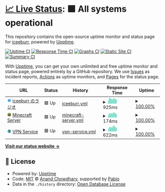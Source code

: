 # [📈 Live Status](https://status.iceeburr.dev): <!--live status--> **🟩 All systems operational**

This repository contains the open-source uptime monitor and status page for [iceeburr](https://iceeburr.dev), powered by [Upptime](https://github.com/upptime/upptime).

[![Uptime CI](https://github.com/iceeburr/uptime-monitor/workflows/Uptime%20CI/badge.svg)](https://github.com/iceeburr/uptime-monitor/actions?query=workflow%3A%22Uptime+CI%22)
[![Response Time CI](https://github.com/iceeburr/uptime-monitor/workflows/Response%20Time%20CI/badge.svg)](https://github.com/iceeburr/uptime-monitor/actions?query=workflow%3A%22Response+Time+CI%22)
[![Graphs CI](https://github.com/iceeburr/uptime-monitor/workflows/Graphs%20CI/badge.svg)](https://github.com/iceeburr/uptime-monitor/actions?query=workflow%3A%22Graphs+CI%22)
[![Static Site CI](https://github.com/iceeburr/uptime-monitor/workflows/Static%20Site%20CI/badge.svg)](https://github.com/iceeburr/uptime-monitor/actions?query=workflow%3A%22Static+Site+CI%22)
[![Summary CI](https://github.com/iceeburr/uptime-monitor/workflows/Summary%20CI/badge.svg)](https://github.com/iceeburr/uptime-monitor/actions?query=workflow%3A%22Summary+CI%22)

With [Upptime](https://upptime.js.org), you can get your own unlimited and free uptime monitor and status page, powered entirely by a GitHub repository. We use [Issues](https://github.com/iceeburr/uptime-monitor/issues) as incident reports, [Actions](https://github.com/iceeburr/uptime-monitor/actions) as uptime monitors, and [Pages](https://status.iceeburr.dev) for the status page.

<!--start: status pages-->
<!-- This summary is generated by Upptime (https://github.com/upptime/upptime) -->
<!-- Do not edit this manually, your changes will be overwritten -->
<!-- prettier-ignore -->
| URL | Status | History | Response Time | Uptime |
| --- | ------ | ------- | ------------- | ------ |
| <img alt="" src="https://raw.githubusercontent.com/iceeburr/uptime-monitor/refs/heads/master/assets/favicon.png" height="13"> [iceeburr のラジオ](https://iceeburr.dev/api/status) | 🟩 Up | [iceeburr.yml](https://github.com/iceeburr/uptime-monitor/commits/HEAD/history/iceeburr.yml) | <details><summary><img alt="Response time graph" src="./graphs/iceeburr/response-time-week.png" height="20"> 925ms</summary><br><a href="https://status.iceeburr.dev/history/iceeburr"><img alt="Response time 925" src="https://img.shields.io/endpoint?url=https%3A%2F%2Fraw.githubusercontent.com%2Ficeeburr%2Fuptime-monitor%2FHEAD%2Fapi%2Ficeeburr%2Fresponse-time.json"></a><br><a href="https://status.iceeburr.dev/history/iceeburr"><img alt="24-hour response time 925" src="https://img.shields.io/endpoint?url=https%3A%2F%2Fraw.githubusercontent.com%2Ficeeburr%2Fuptime-monitor%2FHEAD%2Fapi%2Ficeeburr%2Fresponse-time-day.json"></a><br><a href="https://status.iceeburr.dev/history/iceeburr"><img alt="7-day response time 925" src="https://img.shields.io/endpoint?url=https%3A%2F%2Fraw.githubusercontent.com%2Ficeeburr%2Fuptime-monitor%2FHEAD%2Fapi%2Ficeeburr%2Fresponse-time-week.json"></a><br><a href="https://status.iceeburr.dev/history/iceeburr"><img alt="30-day response time 925" src="https://img.shields.io/endpoint?url=https%3A%2F%2Fraw.githubusercontent.com%2Ficeeburr%2Fuptime-monitor%2FHEAD%2Fapi%2Ficeeburr%2Fresponse-time-month.json"></a><br><a href="https://status.iceeburr.dev/history/iceeburr"><img alt="1-year response time 925" src="https://img.shields.io/endpoint?url=https%3A%2F%2Fraw.githubusercontent.com%2Ficeeburr%2Fuptime-monitor%2FHEAD%2Fapi%2Ficeeburr%2Fresponse-time-year.json"></a></details> | <details><summary><a href="https://status.iceeburr.dev/history/iceeburr">100.00%</a></summary><a href="https://status.iceeburr.dev/history/iceeburr"><img alt="All-time uptime 100.00%" src="https://img.shields.io/endpoint?url=https%3A%2F%2Fraw.githubusercontent.com%2Ficeeburr%2Fuptime-monitor%2FHEAD%2Fapi%2Ficeeburr%2Fuptime.json"></a><br><a href="https://status.iceeburr.dev/history/iceeburr"><img alt="24-hour uptime 100.00%" src="https://img.shields.io/endpoint?url=https%3A%2F%2Fraw.githubusercontent.com%2Ficeeburr%2Fuptime-monitor%2FHEAD%2Fapi%2Ficeeburr%2Fuptime-day.json"></a><br><a href="https://status.iceeburr.dev/history/iceeburr"><img alt="7-day uptime 100.00%" src="https://img.shields.io/endpoint?url=https%3A%2F%2Fraw.githubusercontent.com%2Ficeeburr%2Fuptime-monitor%2FHEAD%2Fapi%2Ficeeburr%2Fuptime-week.json"></a><br><a href="https://status.iceeburr.dev/history/iceeburr"><img alt="30-day uptime 100.00%" src="https://img.shields.io/endpoint?url=https%3A%2F%2Fraw.githubusercontent.com%2Ficeeburr%2Fuptime-monitor%2FHEAD%2Fapi%2Ficeeburr%2Fuptime-month.json"></a><br><a href="https://status.iceeburr.dev/history/iceeburr"><img alt="1-year uptime 100.00%" src="https://img.shields.io/endpoint?url=https%3A%2F%2Fraw.githubusercontent.com%2Ficeeburr%2Fuptime-monitor%2FHEAD%2Fapi%2Ficeeburr%2Fuptime-year.json"></a></details>
| <img alt="" src="https://raw.githubusercontent.com/iceeburr/uptime-monitor/refs/heads/master/assets/minecraft_favicon.png" height="13"> [Minecraft Server](play.iceeburr.dev) | 🟩 Up | [minecraft-server.yml](https://github.com/iceeburr/uptime-monitor/commits/HEAD/history/minecraft-server.yml) | <details><summary><img alt="Response time graph" src="./graphs/minecraft-server/response-time-week.png" height="20"> 174ms</summary><br><a href="https://status.iceeburr.dev/history/minecraft-server"><img alt="Response time 174" src="https://img.shields.io/endpoint?url=https%3A%2F%2Fraw.githubusercontent.com%2Ficeeburr%2Fuptime-monitor%2FHEAD%2Fapi%2Fminecraft-server%2Fresponse-time.json"></a><br><a href="https://status.iceeburr.dev/history/minecraft-server"><img alt="24-hour response time 174" src="https://img.shields.io/endpoint?url=https%3A%2F%2Fraw.githubusercontent.com%2Ficeeburr%2Fuptime-monitor%2FHEAD%2Fapi%2Fminecraft-server%2Fresponse-time-day.json"></a><br><a href="https://status.iceeburr.dev/history/minecraft-server"><img alt="7-day response time 174" src="https://img.shields.io/endpoint?url=https%3A%2F%2Fraw.githubusercontent.com%2Ficeeburr%2Fuptime-monitor%2FHEAD%2Fapi%2Fminecraft-server%2Fresponse-time-week.json"></a><br><a href="https://status.iceeburr.dev/history/minecraft-server"><img alt="30-day response time 174" src="https://img.shields.io/endpoint?url=https%3A%2F%2Fraw.githubusercontent.com%2Ficeeburr%2Fuptime-monitor%2FHEAD%2Fapi%2Fminecraft-server%2Fresponse-time-month.json"></a><br><a href="https://status.iceeburr.dev/history/minecraft-server"><img alt="1-year response time 174" src="https://img.shields.io/endpoint?url=https%3A%2F%2Fraw.githubusercontent.com%2Ficeeburr%2Fuptime-monitor%2FHEAD%2Fapi%2Fminecraft-server%2Fresponse-time-year.json"></a></details> | <details><summary><a href="https://status.iceeburr.dev/history/minecraft-server">100.00%</a></summary><a href="https://status.iceeburr.dev/history/minecraft-server"><img alt="All-time uptime 100.00%" src="https://img.shields.io/endpoint?url=https%3A%2F%2Fraw.githubusercontent.com%2Ficeeburr%2Fuptime-monitor%2FHEAD%2Fapi%2Fminecraft-server%2Fuptime.json"></a><br><a href="https://status.iceeburr.dev/history/minecraft-server"><img alt="24-hour uptime 100.00%" src="https://img.shields.io/endpoint?url=https%3A%2F%2Fraw.githubusercontent.com%2Ficeeburr%2Fuptime-monitor%2FHEAD%2Fapi%2Fminecraft-server%2Fuptime-day.json"></a><br><a href="https://status.iceeburr.dev/history/minecraft-server"><img alt="7-day uptime 100.00%" src="https://img.shields.io/endpoint?url=https%3A%2F%2Fraw.githubusercontent.com%2Ficeeburr%2Fuptime-monitor%2FHEAD%2Fapi%2Fminecraft-server%2Fuptime-week.json"></a><br><a href="https://status.iceeburr.dev/history/minecraft-server"><img alt="30-day uptime 100.00%" src="https://img.shields.io/endpoint?url=https%3A%2F%2Fraw.githubusercontent.com%2Ficeeburr%2Fuptime-monitor%2FHEAD%2Fapi%2Fminecraft-server%2Fuptime-month.json"></a><br><a href="https://status.iceeburr.dev/history/minecraft-server"><img alt="1-year uptime 100.00%" src="https://img.shields.io/endpoint?url=https%3A%2F%2Fraw.githubusercontent.com%2Ficeeburr%2Fuptime-monitor%2FHEAD%2Fapi%2Fminecraft-server%2Fuptime-year.json"></a></details>
| <img alt="" src="https://raw.githubusercontent.com/iceeburr/uptime-monitor/refs/heads/master/assets/vpn_favicon.png" height="13"> [VPN Service](https://veil.iceeburr.dev/) | 🟩 Up | [vpn-service.yml](https://github.com/iceeburr/uptime-monitor/commits/HEAD/history/vpn-service.yml) | <details><summary><img alt="Response time graph" src="./graphs/vpn-service/response-time-week.png" height="20"> 622ms</summary><br><a href="https://status.iceeburr.dev/history/vpn-service"><img alt="Response time 622" src="https://img.shields.io/endpoint?url=https%3A%2F%2Fraw.githubusercontent.com%2Ficeeburr%2Fuptime-monitor%2FHEAD%2Fapi%2Fvpn-service%2Fresponse-time.json"></a><br><a href="https://status.iceeburr.dev/history/vpn-service"><img alt="24-hour response time 622" src="https://img.shields.io/endpoint?url=https%3A%2F%2Fraw.githubusercontent.com%2Ficeeburr%2Fuptime-monitor%2FHEAD%2Fapi%2Fvpn-service%2Fresponse-time-day.json"></a><br><a href="https://status.iceeburr.dev/history/vpn-service"><img alt="7-day response time 622" src="https://img.shields.io/endpoint?url=https%3A%2F%2Fraw.githubusercontent.com%2Ficeeburr%2Fuptime-monitor%2FHEAD%2Fapi%2Fvpn-service%2Fresponse-time-week.json"></a><br><a href="https://status.iceeburr.dev/history/vpn-service"><img alt="30-day response time 622" src="https://img.shields.io/endpoint?url=https%3A%2F%2Fraw.githubusercontent.com%2Ficeeburr%2Fuptime-monitor%2FHEAD%2Fapi%2Fvpn-service%2Fresponse-time-month.json"></a><br><a href="https://status.iceeburr.dev/history/vpn-service"><img alt="1-year response time 622" src="https://img.shields.io/endpoint?url=https%3A%2F%2Fraw.githubusercontent.com%2Ficeeburr%2Fuptime-monitor%2FHEAD%2Fapi%2Fvpn-service%2Fresponse-time-year.json"></a></details> | <details><summary><a href="https://status.iceeburr.dev/history/vpn-service">100.00%</a></summary><a href="https://status.iceeburr.dev/history/vpn-service"><img alt="All-time uptime 100.00%" src="https://img.shields.io/endpoint?url=https%3A%2F%2Fraw.githubusercontent.com%2Ficeeburr%2Fuptime-monitor%2FHEAD%2Fapi%2Fvpn-service%2Fuptime.json"></a><br><a href="https://status.iceeburr.dev/history/vpn-service"><img alt="24-hour uptime 100.00%" src="https://img.shields.io/endpoint?url=https%3A%2F%2Fraw.githubusercontent.com%2Ficeeburr%2Fuptime-monitor%2FHEAD%2Fapi%2Fvpn-service%2Fuptime-day.json"></a><br><a href="https://status.iceeburr.dev/history/vpn-service"><img alt="7-day uptime 100.00%" src="https://img.shields.io/endpoint?url=https%3A%2F%2Fraw.githubusercontent.com%2Ficeeburr%2Fuptime-monitor%2FHEAD%2Fapi%2Fvpn-service%2Fuptime-week.json"></a><br><a href="https://status.iceeburr.dev/history/vpn-service"><img alt="30-day uptime 100.00%" src="https://img.shields.io/endpoint?url=https%3A%2F%2Fraw.githubusercontent.com%2Ficeeburr%2Fuptime-monitor%2FHEAD%2Fapi%2Fvpn-service%2Fuptime-month.json"></a><br><a href="https://status.iceeburr.dev/history/vpn-service"><img alt="1-year uptime 100.00%" src="https://img.shields.io/endpoint?url=https%3A%2F%2Fraw.githubusercontent.com%2Ficeeburr%2Fuptime-monitor%2FHEAD%2Fapi%2Fvpn-service%2Fuptime-year.json"></a></details>

<!--end: status pages-->

[**Visit our status website →**](https://status.iceeburr.dev)

## 📄 License

- Powered by: [Upptime](https://github.com/upptime/upptime)
- Code: [MIT](./LICENSE) © [Anand Chowdhary](https://anandchowdhary.com), supported by [Pabio](https://pabio.com)
- Data in the `./history` directory: [Open Database License](https://opendatacommons.org/licenses/odbl/1-0/)
